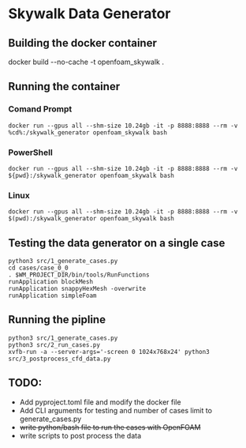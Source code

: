 # Skywalk Data Generator

## Building the docker container
docker build --no-cache -t openfoam_skywalk .  

## Running the container
### Comand Prompt
<!-- docker run --gpus all --shm-size 10.24gb -it -p 8888:8888 --rm -v %cd%/cases:/skywalk_generator/cases openfoam_skywalk bash -->
```
docker run --gpus all --shm-size 10.24gb -it -p 8888:8888 --rm -v %cd%:/skywalk_generator openfoam_skywalk bash
```

### PowerShell
```
docker run --gpus all --shm-size 10.24gb -it -p 8888:8888 --rm -v ${pwd}:/skywalk_generator openfoam_skywalk bash
```

### Linux
```
docker run --gpus all --shm-size 10.24gb -it -p 8888:8888 --rm -v $(pwd):/skywalk_generator openfoam_skywalk bash
```

## Testing the data generator on a single case
```
python3 src/1_generate_cases.py  
cd cases/case_0_0  
. $WM_PROJECT_DIR/bin/tools/RunFunctions  
runApplication blockMesh  
runApplication snappyHexMesh -overwrite  
runApplication simpleFoam
```  

## Running the pipline
```
python3 src/1_generate_cases.py
python3 src/2_run_cases.py
xvfb-run -a --server-args='-screen 0 1024x768x24' python3 src/3_postprocess_cfd_data.py
```

## TODO:
- Add pyproject.toml file and modify the docker file
- Add CLI arguments for testing and number of cases limit to generate_cases.py
- ~~write python/bash file to run the cases with OpenFOAM~~
- write scripts to post process the data